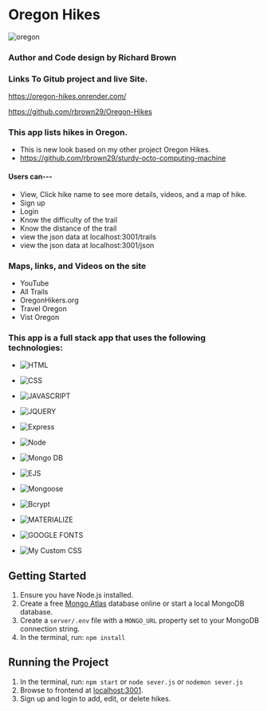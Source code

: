 # Oregon Hikes

![oregon](https://user-images.githubusercontent.com/53094729/233315729-34413be8-15cb-46d1-84fc-2b97a2f54a9c.gif)

### Author and Code design by Richard Brown

### Links To Gitub project and live Site.
https://oregon-hikes.onrender.com/


https://github.com/rbrown29/Oregon-Hikes

### This app lists hikes in Oregon.
* This is new look based on my other project Oregon Hikes. 
* https://github.com/rbrown29/sturdy-octo-computing-machine

#### Users can--- 
* View, Click hike name to see more details, videos, and a map of hike.
* Sign up
* Login
* Know the difficulty of the trail
* Know the distance of the trail
* view the json data at localhost:3001/trails
* view the json data at localhost:3001/json

### Maps, links, and Videos on the site
* YouTube
* All Trails
* OregonHikers.org
* Travel Oregon
* Vist Oregon

### This app is a full stack app that uses the following technologies:

* ![HTML](https://img.shields.io/badge/HTML-HyperText%20Markup%20Language-red)
* ![CSS](https://img.shields.io/badge/CSS-Cascade%20Style%20Sheets-blue)
* ![JAVASCRIPT](https://img.shields.io/badge/JAVASCRIPT-JS-yellow)
* ![JQUERY](https://img.shields.io/badge/JQUERY-JS-blue)

* ![Express](https://img.shields.io/badge/EXPRESS-Middleware-orange)
* ![Node](https://img.shields.io/badge/NODE-JS-brightgreen)
* ![Mongo DB](https://img.shields.io/badge/MONGO-DB-green)
* ![EJS](https://img.shields.io/badge/EJS-EMBEDDED%20JAVASCRIPT-yellow)
* ![Mongoose](https://img.shields.io/badge/MONGOOSE-JS-yellowgreen)
* ![Bcrypt](https://img.shields.io/badge/BCRYPT-JS-blue)

* ![MATERIALIZE](https://img.shields.io/badge/MATERIALIZE-CSS-yellow)
* ![GOOGLE FONTS](https://img.shields.io/badge/GOOGLE%20FONTS-GOOGLE-red)
* ![My Custom CSS](https://img.shields.io/badge/MY%20CUSTOM%20CSS-CSS-lightgrey)

## Getting Started

1. Ensure you have Node.js installed.
2. Create a free [Mongo Atlas](https://www.mongodb.com/atlas/database) database online or start a local MongoDB database.
3. Create a `server/.env` file with a `MONGO_URL` property set to your MongoDB connection string.
4. In the terminal, run: `npm install`

## Running the Project

1. In the terminal, run: `npm start` or `node sever.js` or `nodemon sever.js`
2. Browse to frontend at [localhost:3001](http://localhost:3001).
3. Sign up and login to add, edit, or delete hikes.

